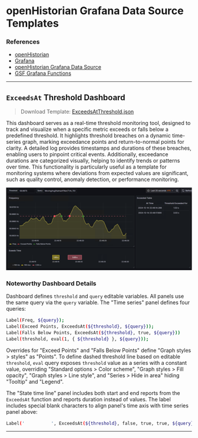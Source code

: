 # openHistorian Grafana Data Source Templates

### References
* [openHistorian](https://github.com/GridProtectionAlliance/openHistorian)
* [Grafana](https://grafana.com/grafana/)
* [openHistorian Grafana Data Source](https://grafana.com/grafana/plugins/gridprotectionalliance-openhistorian-datasource/)
* [GSF Grafana Functions](https://github.com/GridProtectionAlliance/gsf/blob/master/Source/Documentation/GrafanaFunctions.md)

---

## `ExceedsAt` Threshold Dashboard
> Download Template: <a id="raw-url" href="https://raw.githubusercontent.com/GridProtectionAlliance/GrafanaTemplates/refs/heads/main/templates/ExceedsAtThreshold.json">ExceedsAtThreshold.json</a>

This dashboard serves as a real-time threshold monitoring tool, designed to track and visualize when a specific metric exceeds or falls below a predefined threshold. It highlights threshold breaches on a dynamic time-series graph, marking exceedance points and return-to-normal points for clarity. A detailed log provides timestamps and durations of these breaches, enabling users to pinpoint critical events. Additionally, exceedance durations are categorized visually, helping to identify trends or patterns over time. This functionality is particularly useful as a template for monitoring systems where deviations from expected values are significant, such as quality control, anomaly detection, or performance monitoring. 

![img](img/ExceedsAt.png)

### Noteworthy Dashboard Details
Dashboard defines `threshold` and `query` editable variables. All panels use the same query via the `query` variable. The "Time series" panel defines four queries:
```bash
Label(Freq, ${query});
Label(Exceed Points, ExceedsAt(${threshold}, ${query}));
Label(Falls Below Points, ExceedsAt(${threshold}, true, ${query}))
Label(threshold, eval(1, { ${threshold} }, ${query}));
```
Overrides for "Exceed Points" and "Falls Below Points" define "Graph styles > styles" as "Points". To define dashed threshold line based on editable `threshold`, `eval` query exposes `threshold` value as a series with a constant value, overriding "Standard options > Color scheme", "Graph styles > Fill opacity", "Graph styles > Line style", and "Series > Hide in area" hiding "Tooltip" and "Legend". 

The "State time line" panel includes both start and end reports from the `ExceedsAt` function and reports duration instead of values. The label includes special blank characters to align panel's time axis with time series panel above:
```bash
Label('͏ ͏ ͏ ͏ ͏ ͏ ͏ ͏ ͏ ͏͏ ͏', ExceedsAt(${threshold}, false, true, true, ${query}));
```
---